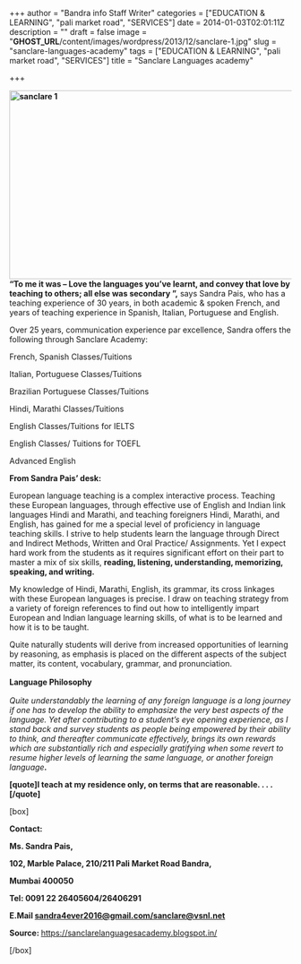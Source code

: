 +++
author = "Bandra info Staff Writer"
categories = ["EDUCATION &amp; LEARNING", "pali market road", "SERVICES"]
date = 2014-01-03T02:01:11Z
description = ""
draft = false
image = "__GHOST_URL__/content/images/wordpress/2013/12/sanclare-1.jpg"
slug = "sanclare-languages-academy"
tags = ["EDUCATION &amp; LEARNING", "pali market road", "SERVICES"]
title = "Sanclare Languages academy"

+++


<p><b><a href="https://i0.wp.com/bandra.info/wp-content/uploads/2013/12/sanclare-1.jpg?ssl=1"><img loading="lazy" class="size-full wp-image-5120 aligncenter" alt="sanclare 1" src="https://i0.wp.com/bandra.info/wp-content/uploads/2013/12/sanclare-1.jpg?resize=601%2C337&#038;ssl=1" width="601" height="337" srcset="https://i0.wp.com/bandra.info/wp-content/uploads/2013/12/sanclare-1.jpg?w=601&amp;ssl=1 601w, https://i0.wp.com/bandra.info/wp-content/uploads/2013/12/sanclare-1.jpg?resize=300%2C168&amp;ssl=1 300w" sizes="(max-width: 601px) 100vw, 601px" data-recalc-dims="1" /></a>“To me it was &#8211; Love the languages you’ve learnt, and convey that love by teaching to others; all else was secondary ”,</b> says Sandra Pais, who has a teaching experience of 30 years, in both academic &amp; spoken French, and years of teaching experience in Spanish, Italian, Portuguese and English.</p>
<p>Over 25 years, communication experience par excellence, Sandra offers the following through Sanclare Academy:</p>
<p>French, Spanish Classes/Tuitions</p>
<p>Italian, Portuguese Classes/Tuitions</p>
<p>Brazilian Portuguese Classes/Tuitions</p>
<p>Hindi, Marathi Classes/Tuitions</p>
<p>English Classes/Tuitions for IELTS</p>
<p>English Classes/ Tuitions for TOEFL</p>
<p>Advanced English</p>
<p><b>From Sandra Pais’ desk:</b></p>
<p>European language teaching is a complex interactive process. Teaching these European languages, through effective use of English and Indian link languages Hindi and Marathi, and teaching foreigners Hindi, Marathi, and English, has gained for me a special level of proficiency in language teaching skills. I strive to help students learn the language through Direct and Indirect Methods, Written and Oral Practice/ Assignments. Yet I expect hard work from the students as it requires significant effort on their part to master a mix of six skills, <b>reading, listening, understanding, memorizing, speaking, and writing.</b></p>
<p>My knowledge of Hindi, Marathi, English, its grammar, its cross linkages with these European languages is precise. I draw on teaching strategy from a variety of foreign references to find out how to intelligently impart European and Indian language learning skills, of what is to be learned and how it is to be taught.</p>
<p>Quite naturally students will derive from increased opportunities of learning by reasoning, as emphasis is placed on the different aspects of the subject matter, its content, vocabulary, grammar, and pronunciation.</p>
<p><b style="line-height: 1.5em;">Language Philosophy</b></p>
<p><em>Quite understandably the learning of any foreign language is a long journey if one has to develop the ability to emphasize the very best aspects of the language. Yet after contributing to a student’s eye opening experience, as I stand back and survey students as people being empowered by their ability to think, and thereafter communicate effectively, brings its own rewards which are substantially rich and especially gratifying when some revert to resume higher levels of learning the same language, or another foreign language<b>.</b></em></p>
<p><b>[quote]I teach at my residence only, on terms that are reasonable. . . .[/quote]</b></p>
<p>[box]</p>
<p><b>Contact:</b></p>
<p><b>Ms. Sandra Pais, </b></p>
<p><b>102, Marble Palace, 210/211 Pali Market Road Bandra,</b></p>
<p><b>Mumbai 400050</b></p>
<p><b>Tel: 0091 22 26405604/26406291</b></p>
<p><b>E.Mail </b><a href="mailto:sandra4ever2016@gmail.com/sanclare@vsnl.net"><b>sandra4ever2016@gmail.com/sanclare@vsnl.net</b></a><b></b></p>
<p><b>Source: </b><a href="https://sanclarelanguagesacademy.blogspot.in/">https://sanclarelanguagesacademy.blogspot.in/</a></p>
<p>[/box]</p>



